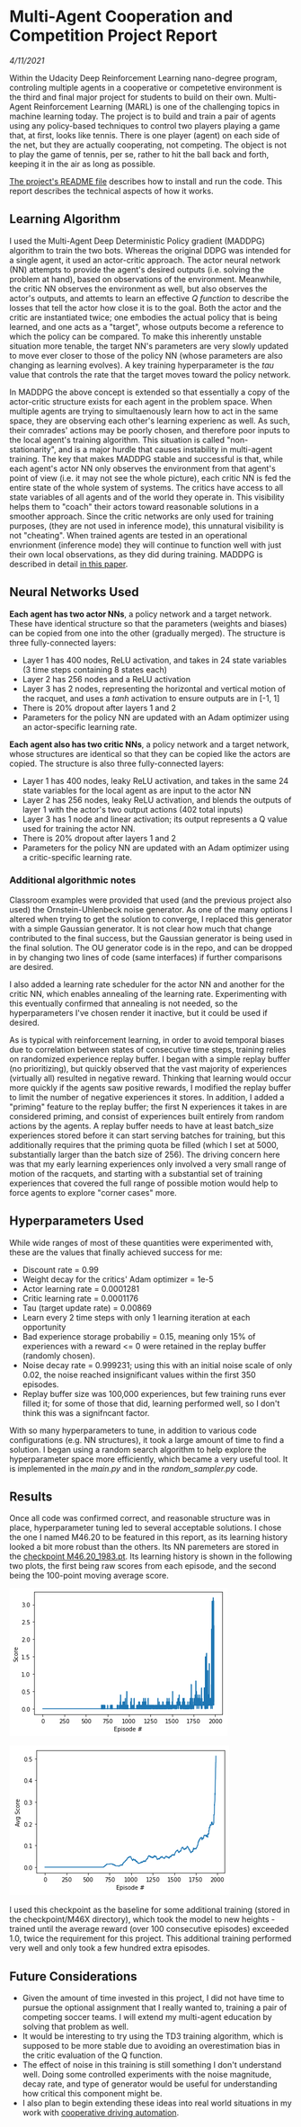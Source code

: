 # Multi-Agent Cooperation and Competition Project Report

_4/11/2021_

Within the Udacity Deep Reinforcement Learning nano-degree program, controling multiple agents in a cooperative or competetive environment is the third and final major project for students to build on their own.
Multi-Agent Reinforcement Learning (MARL) is one of the challenging topics in machine learning today.
The project is to build and train a pair of agents using any policy-based techniques to control two players playing a game that, at first, looks like tennis.  There is one player (agent) on each side of the net, but they are actually cooperating, not competing.  The object is not to play the game of tennis, per se, rather to hit the ball back and forth, keeping it in the air as long as possible.

[The project's README file](../README.md) describes how to install and run the code.
This report describes the technical aspects of how it works.

## Learning Algorithm

I used the Multi-Agent Deep Deterministic Policy gradient (MADDPG) algorithm to train the two bots.
Whereas the original DDPG was intended for a single agent, it used an actor-critic approach.
The actor neural network (NN) attempts to provide the agent's desired outputs (i.e. solving the problem at hand), based on observations of the environment.
Meanwhile, the critic NN observes the environment as well, but also observes the actor's outputs, and attemts to learn an effective _Q function_ to describe the losses that tell the actor how close it is to the goal.
Both the actor and the critic are instantiated twice; one embodies the actual policy that is being learned, and one acts as a "target", whose outputs become a reference to which the policy can be compared.
To make this inherently unstable situation more tenable, the target NN's parameters are very slowly updated to move ever closer to those of the policy NN (whose parameters are also changing as learning evolves).
A key training hyperparameter is the _tau_ value that controls the rate that the target moves toward the policy network.

In MADDPG the above concept is extended so that essentially a copy of the actor-critic structure exists for each agent in the problem space.
When multiple agents are trying to simultaenously learn how to act in the same space, they are observing each other's learning experienc as well.
As such, their comrades' actions may be poorly chosen, and therefore poor inputs to the local agent's training algorithm.
This situation is called "non-stationarity", and is a major hurdle that causes instability in multi-agent training.
The key that makes MADDPG stable and successful is that, while each agent's actor NN only observes the environment from that agent's point of view (i.e. it may not see the whole picture), each critic NN is fed the entire state of the whole system of systems.
The critics have access to all state variables of all agents and of the world they operate in.
This visibility helps them to "coach" their actors toward reasonable solutions in a smoother approach.
Since the critic networks are only used for training purposes, (they are not used in inference mode), this unnatural visibility is not "cheating".
When trained agents are tested in an operational envrionment (inference mode) they will continue to function well with just their own local observations, as they did during training.
MADDPG is described in detail [in this paper](https://arxiv.org/pdf/1706.02275.pdf).

## Neural Networks Used

**Each agent has two actor NNs**, a policy network and a target network.
These have identical structure so that the parameters (weights and biases) can be copied from one into the other (gradually merged).  The structure is three fully-connected layers:
- Layer 1 has 400 nodes, ReLU activation, and takes in 24 state variables (3 time steps containing 8 states each)
- Layer 2 has 256 nodes and a ReLU activation
- Layer 3 has 2 nodes, representing the horizontal and vertical motion of the racquet, and uses a _tanh_ activation to ensure outputs are in [-1, 1]
- There is 20% dropout after layers 1 and 2
- Parameters for the policy NN are updated with an Adam optimizer using an actor-specific learning rate.

**Each agent also has two critic NNs**, a policy network and a target network, whose structures are identical so that they can be copied like the actors are copied.  The structure is also three fully-connected layers:
- Layer 1 has 400 nodes, leaky ReLU activation, and takes in the same 24 state variables for the local agent as are input to the actor NN
- Layer 2 has 256 nodes, leaky ReLU activation, and blends the outputs of layer 1 with the actor's two output actions (402 total inputs)
- Layer 3 has 1 node and linear activation; its output represents a Q value used for training the actor NN.
- There is 20% dropout after layers 1 and 2
- Parameters for the policy NN are updated with an Adam optimizer using a critic-specific learning rate.

### Additional algorithmic notes

Classroom examples were provided that used (and the previous project also used) the Ornstein-Uhlenbeck noise generator.
As one of the many options I altered when trying to get the solution to converge, I replaced this generator with a simple Gaussian generator.
It is not clear how much that change contributed to the final success, but the Gaussian generator is being used in the final solution.
The OU generator code is in the repo, and can be dropped in by changing two lines of code (same interfaces) if further comparisons are desired.

I also added a learning rate scheduler for the actor NN and another for the critic NN, which enables annealing of the learning rate.
Experimenting with this eventually confirmed that annealing is not needed, so the hyperparameters I've chosen render it inactive, but it could be used if desired.

As is typical with reinforcement learning, in order to avoid temporal biases due to correlation between states of consecutive time steps, training relies on randomized experience replay buffer.
I began with a simple replay buffer (no prioritizing), but quickly observed that the vast majority of experiences (virtually all) resulted in negative reward.
Thinking that learning would occur more quickly if the agents saw positive rewards, I modified the replay buffer to limit the number of negative experiences it stores.
In addition, I added a "priming" feature to the replay buffer; the first N experiences it takes in are considered priming, and consist of experiences built entirely from random actions by the agents.
A replay buffer needs to have at least batch_size experiences stored before it can start serving batches for training, but this additionally requires that the priming quota be filled (which I set at 5000, substantially larger than the batch size of 256).
The driving concern here was that my early learning experiences only involved a very small range of motion of the racquets, and starting with a substantial set of training experiences that covered the full range of possible motion would help to force agents to explore "corner cases" more.

## Hyperparameters Used

While wide ranges of most of these quantities were experimented with, these are the values that finally achieved success for me:

- Discount rate = 0.99
- Weight decay for the critics' Adam optimizer = 1e-5
- Actor learning rate = 0.0001281
- Critic learning rate = 0.0001176
- Tau (target update rate) = 0.00869
- Learn every 2 time steps with only 1 learning iteration at each opportunity
- Bad experience storage probabiliy = 0.15, meaning only 15% of experiences with a reward <= 0 were retained in the replay buffer (randomly chosen).
- Noise decay rate = 0.999231; using this with an initial noise scale of only 0.02, the noise reached insignificant values within the first 350 episodes.
- Replay buffer size was 100,000 experiences, but few training runs ever filled it; for some of those that did, learning performed well, so I don't think this was a signifncant factor.

With so many hyperparameters to tune, in addition to various code configurations (e.g. NN structures), it took a large amount of time to find a solution.
I began using a random search algorithm to help explore the hyperparameter space more efficiently, which became a very useful tool.  It is implemented in the _main.py_ and in the _random_sampler.py_ code.

## Results

Once all code was confirmed correct, and reasonable structure was in place, hyperparameter tuning led to several acceptable solutions.
I chose the one I named M46.20 to be featured in this report, as its learning history looked a bit more robust than the others.
Its NN paremeters are stored in the [checkpoint M46.20_1983.pt](../checkpoint/M46/M46.20_1983.pt).
Its learning history is shown in the following two plots, the first being raw scores from each episode, and the second being the 100-point moving average score.

![Raw scores](M46.20_scores.png)

![Moving avg](M46.20_avg_score.png)

I used this checkpoint as the baseline for some additional training (stored in the checkpoint/M46X directory), which took the model to new heights - trained until the average reward (over 100 consecutive episodes) exceeded 1.0, twice the requirement for this project.
This additional training performed very well and only took a few hundred extra episodes.

## Future Considerations

- Given the amount of time invested in this project, I did not have time to pursue the optional assignment that I really wanted to, training a pair of competing soccer teams.
I will extend my multi-agent education by solving that problem as well.
- It would be interesting to try using the TD3 training algorithm, which is supposed to be more stable due to avoiding an overestimation bias in the critic evaluation of the Q function.
- The effect of noise in this training is still something I don't understand well.
Doing some controlled experiments with the noise magnitude, decay rate, and type of generator would be useful for understanding how critical this component might be.
- I also plan to begin extending these ideas into real world situations in my work with [cooperative driving automation](https://github.com/usdot-fhwa-stol/carma-platform).
